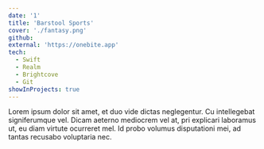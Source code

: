 ```yaml
---
date: '1'
title: 'Barstool Sports'
cover: './fantasy.png'
github:
external: 'https://onebite.app'
tech:
  - Swift
  - Realm
  - Brightcove
  - Git
showInProjects: true
---
```


Lorem ipsum dolor sit amet, et duo vide dictas neglegentur. Cu intellegebat signiferumque vel. Dicam aeterno mediocrem vel at, pri explicari laboramus ut, eu diam virtute ocurreret mel. Id probo volumus disputationi mei, ad tantas recusabo voluptaria nec.
